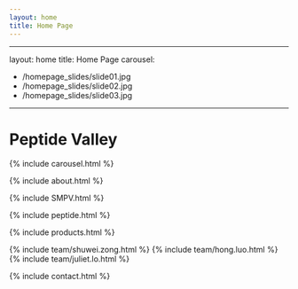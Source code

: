 ```yaml
---
layout: home
title: Home Page
---
```


---
layout: home
title: Home Page
carousel:
  - /homepage_slides/slide01.jpg
  - /homepage_slides/slide02.jpg
  - /homepage_slides/slide03.jpg
---

# Peptide Valley

{% include carousel.html %}

{% include about.html %}

{% include SMPV.html %}

{% include peptide.html %}

{% include products.html %}

{% include team/shuwei.zong.html %}
{% include team/hong.luo.html %}
{% include team/juliet.lo.html %}

{% include contact.html %}
